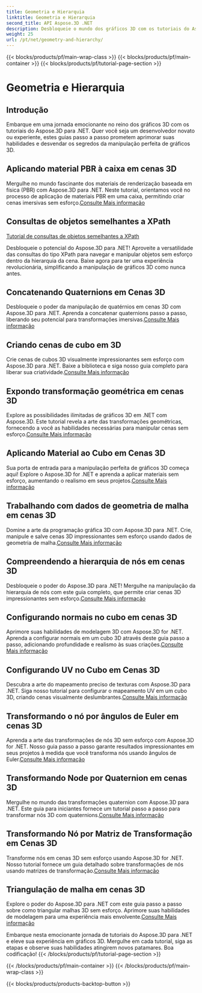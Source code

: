 ```yaml
---
title: Geometria e Hierarquia
linktitle: Geometria e Hierarquia
second_title: API Aspose.3D .NET
description: Desbloqueie o mundo dos gráficos 3D com os tutoriais do Aspose.3D para .NET. Desde a aplicação de materiais PBR até transformações geométricas, domine todos os aspectos sem esforço.
weight: 25
url: /pt/net/geometry-and-hierarchy/
---
```


{{< blocks/products/pf/main-wrap-class >}}
{{< blocks/products/pf/main-container >}}
{{< blocks/products/pf/tutorial-page-section >}}

# Geometria e Hierarquia

## Introdução

Embarque em uma jornada emocionante no reino dos gráficos 3D com os tutoriais do Aspose.3D para .NET. Quer você seja um desenvolvedor novato ou experiente, estes guias passo a passo prometem aprimorar suas habilidades e desvendar os segredos da manipulação perfeita de gráficos 3D.

## Aplicando material PBR à caixa em cenas 3D

 Mergulhe no mundo fascinante dos materiais de renderização baseada em física (PBR) com Aspose.3D para .NET. Neste tutorial, orientamos você no processo de aplicação de materiais PBR em uma caixa, permitindo criar cenas imersivas sem esforço.[Consulte Mais informação](./apply-pbr-material-to-box/)


## Consultas de objetos semelhantes a XPath

[Tutorial de consultas de objetos semelhantes a XPath](./xpath-like-object-queries/)

Desbloqueie o potencial do Aspose.3D para .NET! Aproveite a versatilidade das consultas do tipo XPath para navegar e manipular objetos sem esforço dentro da hierarquia da cena. Baixe agora para ter uma experiência revolucionária, simplificando a manipulação de gráficos 3D como nunca antes.


## Concatenando Quaternions em Cenas 3D

 Desbloqueie o poder da manipulação de quatérnios em cenas 3D com Aspose.3D para .NET. Aprenda a concatenar quaternions passo a passo, liberando seu potencial para transformações imersivas.[Consulte Mais informação](./concatenate-quaternions/)

## Criando cenas de cubo em 3D

Crie cenas de cubos 3D visualmente impressionantes sem esforço com Aspose.3D para .NET. Baixe a biblioteca e siga nosso guia completo para liberar sua criatividade.[Consulte Mais informação](./create-cube-scenes/)

## Expondo transformação geométrica em cenas 3D

 Explore as possibilidades ilimitadas de gráficos 3D em .NET com Aspose.3D. Este tutorial revela a arte das transformações geométricas, fornecendo a você as habilidades necessárias para manipular cenas sem esforço.[Consulte Mais informação](./expose-geometric-transformation)

## Aplicando Material ao Cubo em Cenas 3D

 Sua porta de entrada para a manipulação perfeita de gráficos 3D começa aqui! Explore o Aspose.3D for .NET e aprenda a aplicar materiais sem esforço, aumentando o realismo em seus projetos.[Consulte Mais informação](./material-to-cube/)

## Trabalhando com dados de geometria de malha em cenas 3D

 Domine a arte da programação gráfica 3D com Aspose.3D para .NET. Crie, manipule e salve cenas 3D impressionantes sem esforço usando dados de geometria de malha.[Consulte Mais informação](./mesh-geometry-data/)

## Compreendendo a hierarquia de nós em cenas 3D

Desbloqueie o poder do Aspose.3D para .NET! Mergulhe na manipulação da hierarquia de nós com este guia completo, que permite criar cenas 3D impressionantes sem esforço.[Consulte Mais informação](./node-hierarchy/)

## Configurando normais no cubo em cenas 3D

 Aprimore suas habilidades de modelagem 3D com Aspose.3D for .NET. Aprenda a configurar normais em um cubo 3D através deste guia passo a passo, adicionando profundidade e realismo às suas criações.[Consulte Mais informação](./setup-normals-cube/)

## Configurando UV no Cubo em Cenas 3D

 Descubra a arte do mapeamento preciso de texturas com Aspose.3D para .NET. Siga nosso tutorial para configurar o mapeamento UV em um cubo 3D, criando cenas visualmente deslumbrantes.[Consulte Mais informação](./setup-uv-cube/)

## Transformando o nó por ângulos de Euler em cenas 3D

 Aprenda a arte das transformações de nós 3D sem esforço com Aspose.3D for .NET. Nosso guia passo a passo garante resultados impressionantes em seus projetos à medida que você transforma nós usando ângulos de Euler.[Consulte Mais informação](./transformation-node-euler-angles/)

## Transformando Node por Quaternion em cenas 3D

Mergulhe no mundo das transformações quaternion com Aspose.3D para .NET. Este guia para iniciantes fornece um tutorial passo a passo para transformar nós 3D com quaternions.[Consulte Mais informação](./transformation-node-quaternion/)

## Transformando Nó por Matriz de Transformação em Cenas 3D

 Transforme nós em cenas 3D sem esforço usando Aspose.3D for .NET. Nosso tutorial fornece um guia detalhado sobre transformações de nós usando matrizes de transformação.[Consulte Mais informação](./transformation-node-matrix/)

## Triangulação de malha em cenas 3D

 Explore o poder do Aspose.3D para .NET com este guia passo a passo sobre como triangular malhas 3D sem esforço. Aprimore suas habilidades de modelagem para uma experiência mais envolvente.[Consulte Mais informação](./triangulate-mesh/)

Embarque nesta emocionante jornada de tutoriais do Aspose.3D para .NET e eleve sua experiência em gráficos 3D. Mergulhe em cada tutorial, siga as etapas e observe suas habilidades atingirem novos patamares. Boa codificação!
{{< /blocks/products/pf/tutorial-page-section >}}

{{< /blocks/products/pf/main-container >}}
{{< /blocks/products/pf/main-wrap-class >}}

{{< blocks/products/products-backtop-button >}}
